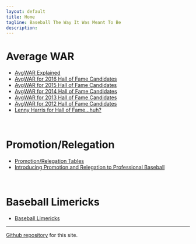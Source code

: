```yaml
---
layout: default
title: Home
tagline: Baseball The Way It Was Meant To Be
description:  
---
```

<h1>Average WAR</h1>
<ul>
<li><a href="{{ site.url }}{{ site.baseurl }}/pages/avg-war.html">AvgWAR Explained</a></li>
<li><a href="{{ site.url }}{{ site.baseurl }}/pages/average-war-for-2016-hall-of-fame-candidates.html">AvgWAR for 2016 Hall of Fame Candidates</a></li>
<li><a href="{{ site.url }}{{ site.baseurl }}/pages/average-war-for-2015-hall-of-fame-candidates.html">AvgWAR for 2015 Hall of Fame Candidates</a></li>
<li><a href="{{ site.url }}{{ site.baseurl }}/pages/average-war-for-2014-hall-of-fame-candidates.html">AvgWAR for 2014 Hall of Fame Candidates</a></li>
<li><a href="{{ site.url }}{{ site.baseurl }}/pages/average-war-for-2013-hall-of-fame-candidates.html">AvgWAR for 2013 Hall of Fame Candidates</a></li>
<li><a href="{{ site.url }}{{ site.baseurl }}/pages/average-war-for-2012-hall-of-fame-candidates.html">AvgWAR for 2012 Hall of Fame Candidates</a></li>
<li><a href="{{ site.url }}{{ site.baseurl }}/pages/lenny-harris-for-hall-of-fame-huh.html">Lenny Harris for Hall of Fame...huh?</a></li>
</ul>

<br/>

<h1>Promotion/Relegation</h1>
<ul>
<li><a href="{{ site.url }}{{ site.baseurl }}/pages/promotion-relegation.html">Promotion/Relegation Tables</a></li>
<li><a href="{{ site.url }}{{ site.baseurl }}/pages/introducing-promotion-and-relegation-to-professional-baseball.html">Introducing Promotion and Relegation to Professional Baseball</a></li>
</ul>

<br/>

<h1>Baseball Limericks</h1>
<ul>
<li><a href="{{ site.url }}{{ site.baseurl }}/pages/baseball-limericks.html">Baseball Limericks</a></li>
</ul>

---

[Github repository](https://github.com/jaypalexa/baseballink) for this site.

